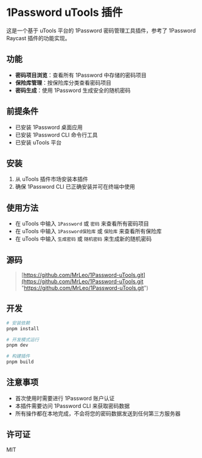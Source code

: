 # 1Password uTools 插件

这是一个基于 uTools 平台的 1Password 密码管理工具插件，参考了 1Password Raycast 插件的功能实现。

## 功能

- **密码项目浏览**：查看所有 1Password 中存储的密码项目
- **保险库管理**：按保险库分类查看密码项目
- **密码生成**：使用 1Password 生成安全的随机密码

## 前提条件

- 已安装 1Password 桌面应用
- 已安装 1Password CLI 命令行工具
- 已安装 uTools 平台

## 安装

1. 从 uTools 插件市场安装本插件
2. 确保 1Password CLI 已正确安装并可在终端中使用

## 使用方法

- 在 uTools 中输入 `1Password` 或 `密码` 来查看所有密码项目
- 在 uTools 中输入 `1Password保险库` 或 `保险库` 来查看所有保险库
- 在 uTools 中输入 `生成密码` 或 `随机密码` 来生成新的随机密码

## 源码

> [https://github.com/MrLeo/1Password-uTools.git](https://github.com/MrLeo/1Password-uTools.git "https://github.com/MrLeo/1Password-uTools.git")

## 开发

```bash
# 安装依赖
pnpm install

# 开发模式运行
pnpm dev

# 构建插件
pnpm build
```

## 注意事项

- 首次使用时需要进行 1Password 账户认证
- 本插件需要访问 1Password CLI 来获取密码数据
- 所有操作都在本地完成，不会将您的密码数据发送到任何第三方服务器

## 许可证

MIT
